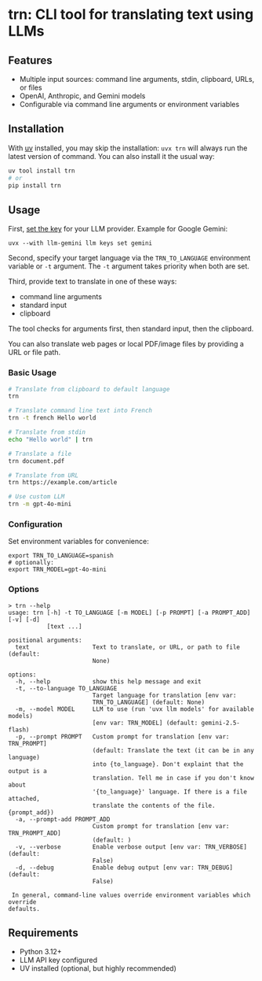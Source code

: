 # trn: CLI tool for translating text using LLMs

## Features

- Multiple input sources: command line arguments, stdin, clipboard, URLs, or files
- OpenAI, Anthropic, and Gemini models
- Configurable via command line arguments or environment variables

## Installation

With [uv](https://docs.astral.sh/uv/) installed, you may skip the installation: `uvx trn`
will always run the latest version of command. You can also install it the usual way:

```bash
uv tool install trn
# or
pip install trn
```

## Usage

First, [set the key](https://llm.datasette.io/en/stable/help.html#llm-keys-help) for your LLM
provider. Example for Google Gemini:

    uvx --with llm-gemini llm keys set gemini

Second, specify your target language via the `TRN_TO_LANGUAGE` environment variable or `-t` argument.
The `-t` argument takes priority when both are set.

Third, provide text to translate in one of these ways:

- command line arguments
- standard input
- clipboard

The tool checks for arguments first, then standard input, then the clipboard.

You can also translate web pages or local PDF/image files by providing a URL or file path.

### Basic Usage

```bash
# Translate from clipboard to default language
trn

# Translate command line text into French
trn -t french Hello world

# Translate from stdin
echo "Hello world" | trn

# Translate a file
trn document.pdf

# Translate from URL
trn https://example.com/article

# Use custom LLM
trn -m gpt-4o-mini
```

### Configuration

Set environment variables for convenience:

    export TRN_TO_LANGUAGE=spanish
    # optionally:
    export TRN_MODEL=gpt-4o-mini

### Options

```
> trn --help
usage: trn [-h] -t TO_LANGUAGE [-m MODEL] [-p PROMPT] [-a PROMPT_ADD] [-v] [-d]
           [text ...]

positional arguments:
  text                  Text to translate, or URL, or path to file (default:
                        None)

options:
  -h, --help            show this help message and exit
  -t, --to-language TO_LANGUAGE
                        Target language for translation [env var:
                        TRN_TO_LANGUAGE] (default: None)
  -m, --model MODEL     LLM to use (run 'uvx llm models' for available models)
                        [env var: TRN_MODEL] (default: gemini-2.5-flash)
  -p, --prompt PROMPT   Custom prompt for translation [env var: TRN_PROMPT]
                        (default: Translate the text (it can be in any language)
                        into {to_language}. Don't explaint that the output is a
                        translation. Tell me in case if you don't know about
                        '{to_language}' language. If there is a file attached,
                        translate the contents of the file. {prompt_add})
  -a, --prompt-add PROMPT_ADD
                        Custom prompt for translation [env var: TRN_PROMPT_ADD]
                        (default: )
  -v, --verbose         Enable verbose output [env var: TRN_VERBOSE] (default:
                        False)
  -d, --debug           Enable debug output [env var: TRN_DEBUG] (default:
                        False)

 In general, command-line values override environment variables which override
defaults.
```

## Requirements

- Python 3.12+
- LLM API key configured
- UV installed (optional, but highly recommended)
